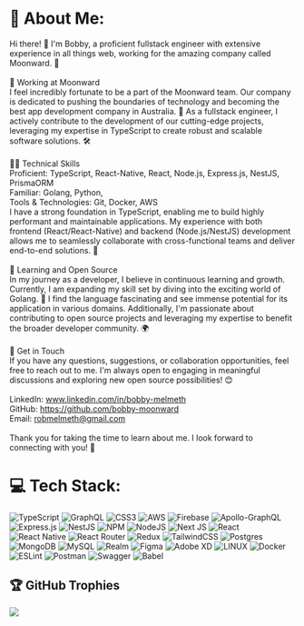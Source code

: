 # 💫 About Me:
Hi there! 👋 I'm Bobby, a proficient fullstack engineer with extensive experience in all things web, working for the amazing company called Moonward. 🚀<br><br>💼 Working at Moonward<br>I feel incredibly fortunate to be a part of the Moonward team. Our company is dedicated to pushing the boundaries of technology and becoming the best app development company in Australia. 🌌 As a fullstack engineer, I actively contribute to the development of our cutting-edge projects, leveraging my expertise in TypeScript to create robust and scalable software solutions. 🛠️<br><br>👨‍💻 Technical Skills<br>Proficient: TypeScript, React-Native, React, Node.js, Express.js, NestJS, PrismaORM<br>Familiar: Golang, Python, <br>Tools & Technologies: Git, Docker, AWS<br>I have a strong foundation in TypeScript, enabling me to build highly performant and maintainable applications. My experience with both frontend (React/React-Native) and backend (Node.js/NestJS) development allows me to seamlessly collaborate with cross-functional teams and deliver end-to-end solutions. 🔧<br><br>🌱 Learning and Open Source<br>In my journey as a developer, I believe in continuous learning and growth. Currently, I am expanding my skill set by diving into the exciting world of Golang. 🐹 I find the language fascinating and see immense potential for its application in various domains. Additionally, I'm passionate about contributing to open source projects and leveraging my expertise to benefit the broader developer community. 🌍<br><br>🤝 Get in Touch<br>If you have any questions, suggestions, or collaboration opportunities, feel free to reach out to me. I'm always open to engaging in meaningful discussions and exploring new open source possibilities! 😊<br><br>LinkedIn: www.linkedin.com/in/bobby-melmeth<br>GitHub: https://github.com/bobby-moonward<br>Email: robmelmeth@gmail.com<br><br>Thank you for taking the time to learn about me. I look forward to connecting with you! 🚀


# 💻 Tech Stack:
![TypeScript](https://img.shields.io/badge/typescript-%23007ACC.svg?style=flat&logo=typescript&logoColor=white) ![GraphQL](https://img.shields.io/badge/-GraphQL-E10098?style=flat&logo=graphql&logoColor=white) ![CSS3](https://img.shields.io/badge/css3-%231572B6.svg?style=flat&logo=css3&logoColor=white) ![AWS](https://img.shields.io/badge/AWS-%23FF9900.svg?style=flat&logo=amazon-aws&logoColor=white) ![Firebase](https://img.shields.io/badge/firebase-%23039BE5.svg?style=flat&logo=firebase) ![Apollo-GraphQL](https://img.shields.io/badge/-ApolloGraphQL-311C87?style=flat&logo=apollo-graphql) ![Express.js](https://img.shields.io/badge/express.js-%23404d59.svg?style=flat&logo=express&logoColor=%2361DAFB) ![NestJS](https://img.shields.io/badge/nestjs-%23E0234E.svg?style=flat&logo=nestjs&logoColor=white) ![NPM](https://img.shields.io/badge/NPM-%23000000.svg?style=flat&logo=npm&logoColor=white) ![NodeJS](https://img.shields.io/badge/node.js-6DA55F?style=flat&logo=node.js&logoColor=white) ![Next JS](https://img.shields.io/badge/Next-black?style=flat&logo=next.js&logoColor=white) ![React](https://img.shields.io/badge/react-%2320232a.svg?style=flat&logo=react&logoColor=%2361DAFB) ![React Native](https://img.shields.io/badge/react_native-%2320232a.svg?style=flat&logo=react&logoColor=%2361DAFB) ![React Router](https://img.shields.io/badge/React_Router-CA4245?style=flat&logo=react-router&logoColor=white) ![Redux](https://img.shields.io/badge/redux-%23593d88.svg?style=flat&logo=redux&logoColor=white) ![TailwindCSS](https://img.shields.io/badge/tailwindcss-%2338B2AC.svg?style=flat&logo=tailwind-css&logoColor=white) ![Postgres](https://img.shields.io/badge/postgres-%23316192.svg?style=flat&logo=postgresql&logoColor=white) ![MongoDB](https://img.shields.io/badge/MongoDB-%234ea94b.svg?style=flat&logo=mongodb&logoColor=white) ![MySQL](https://img.shields.io/badge/mysql-%2300f.svg?style=flat&logo=mysql&logoColor=white) ![Realm](https://img.shields.io/badge/Realm-39477F?style=flat&logo=realm&logoColor=white) 	![Figma](https://img.shields.io/badge/figma-%23F24E1E.svg?style=flat&logo=figma&logoColor=white) ![Adobe XD](https://img.shields.io/badge/Adobe%20XD-470137?style=flat&logo=Adobe%20XD&logoColor=#FF61F6) ![LINUX](https://img.shields.io/badge/Linux-FCC624?style=flat&logo=linux&logoColor=black) ![Docker](https://img.shields.io/badge/docker-%230db7ed.svg?style=flat&logo=docker&logoColor=white) ![ESLint](https://img.shields.io/badge/ESLint-4B3263?style=flat&logo=eslint&logoColor=white) ![Postman](https://img.shields.io/badge/Postman-FF6C37?style=flat&logo=postman&logoColor=white) ![Swagger](https://img.shields.io/badge/-Swagger-%23Clojure?style=flat&logo=swagger&logoColor=white) ![Babel](https://img.shields.io/badge/Babel-F9DC3e?style=flat&logo=babel&logoColor=black)
<!--# 📊 GitHub Stats:-->
<!--![](https://github-readme-stats.vercel.app/api?username=bobby-moonward&theme=radical&hide_border=true&include_all_commits=true&count_private=false)<br/>-->
<!--![](https://github-readme-streak-stats.herokuapp.com/?user=bobby-moonward&theme=radical&hide_border=true)<br/>-->
<!--![](https://github-readme-stats.vercel.app/api/top-langs/?username=bobby-moonward&theme=radical&hide_border=true&include_all_commits=true&count_private=false&layout=compact)-->

## 🏆 GitHub Trophies
![](https://github-profile-trophy.vercel.app/?username=bobby-moonward&theme=radical&no-frame=false&no-bg=true&margin-w=4)


